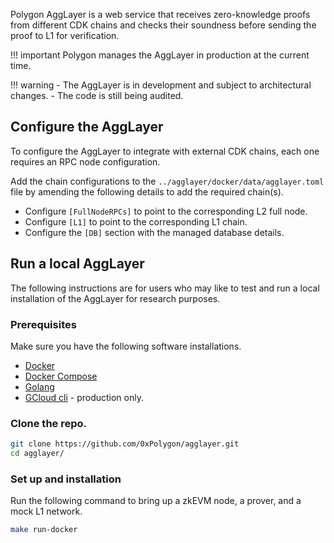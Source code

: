 Polygon AggLayer is a web service that receives zero-knowledge proofs from different CDK chains and checks their soundness before sending the proof to L1 for verification.

!!! important
    Polygon manages the AggLayer in production at the current time.

!!! warning
    - The AggLayer is in development and subject to architectural changes.
    - The code is still being audited.

## Configure the AggLayer

To configure the AggLayer to integrate with external CDK chains, each one requires an RPC node configuration.

Add the chain configurations to the `../agglayer/docker/data/agglayer.toml` file by amending the following details to add the required chain(s).

* Configure `[FullNodeRPCs]` to point to the corresponding L2 full node.
* Configure `[L1]` to point to the corresponding L1 chain.
* Configure the `[DB]` section with the managed database details.

## Run a local AggLayer

The following instructions are for users who may like to test and run a local installation of the AggLayer for research purposes.

### Prerequisites

Make sure you have the following software installations.

- [Docker](https://docs.docker.com/engine/install/)
- [Docker Compose](https://docs.docker.com/compose/install/)
- [Golang](https://go.dev/doc/install)
- [GCloud cli](https://cloud.google.com/sdk/docs/install) - production only.

### Clone the repo.

```sh
git clone https://github.com/0xPolygon/agglayer.git
cd agglayer/
```

### Set up and installation

Run the following command to bring up a zkEVM node, a prover, and a mock L1 network.

```sh
make run-docker
```

</br>
